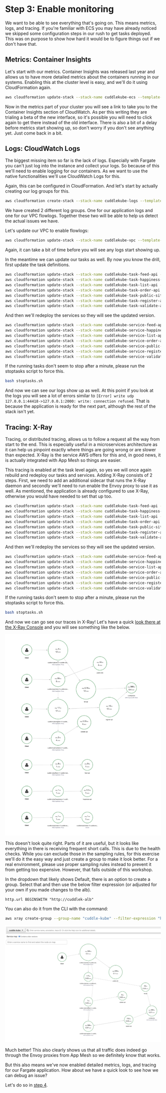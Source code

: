 # Step 3: Enable monitoring

We want to be able to see everything that's going on. This means metrics, logs, and tracing. If you're familiar with ECS you may have already noticed we skipped some configuration steps in our rush to get tasks deployed. This was on purpose to show how hard it would be to figure things out if we don't have that.

## Metrics: Container Insights

Let's start with our metrics. Container Insights was released last year and allows us to have more detailed metrics about the containers running in our systems. Enabling this at the cluster level is easy, and we'll do it using CloudFormation again.

```bash
aws cloudformation update-stack --stack-name cuddlekube-ecs --template-body file://step3/ecs-cluster.yml --parameters file://step3/ecs-cluster-params.json --capabilities CAPABILITY_IAM
```

Now in the metrics part of your cluster you will see a link to take you to the Container Insights section of CloudWatch. As per this writing they are trialing a beta of the new interface, so it's possible you will need to click again to get there instead of the old interface. There is also a bit of a delay before metrics start showing up, so don't worry if you don't see anything yet. Just come back in a bit.

## Logs: CloudWatch Logs

The biggest missing item so far is the lack of logs. Especially with Fargate you can't just log into the instance and collect your logs. So because of this we'll need to enable logging for our containers. As we want to use the native functionalities we'll use CloudWatch Logs for this.

Again, this can be configured in CloudFormation. And let's start by actually creating our log groups for this.

```bash
aws cloudformation create-stack --stack-name cuddlekube-logs --template-body file://step3/loggroups.yml --parameters file://step3/loggroups-params.json
```

We have created 2 different log groups. One for our application logs and one for our VPC flowlogs. Together these two will be able to help us detect the actual issues we have.

Let's update our VPC to enable flowlogs:

```bash
aws cloudformation update-stack --stack-name cuddlekube-vpc --template-body file://step3/vpc.yml --parameters file://step3/vpc-params.json --capabilities CAPABILITY_IAM
```

Again, it can take a bit of time before you will see any logs start showing up.

In the meantime we can update our tasks as well. By now you know the drill, first update the task definitions.

```bash
aws cloudformation update-stack --stack-name cuddlekube-task-feed-api --template-body file://step3/ecs-task-logging-only.yml --parameters file://step3/ecs-task-feed-api-params.json
aws cloudformation update-stack --stack-name cuddlekube-task-happiness-api --template-body file://step3/ecs-task-logging-only.yml --parameters file://step3/ecs-task-happiness-api-params.json
aws cloudformation update-stack --stack-name cuddlekube-task-list-api --template-body file://step3/ecs-task-logging-only.yml --parameters file://step3/ecs-task-list-api-params.json
aws cloudformation update-stack --stack-name cuddlekube-task-order-api --template-body file://step3/ecs-task-logging-only.yml --parameters file://step3/ecs-task-order-api-params.json
aws cloudformation update-stack --stack-name cuddlekube-task-public-site --template-body file://step3/ecs-task-logging-only.yml --parameters file://step3/ecs-task-public-site-params.json
aws cloudformation update-stack --stack-name cuddlekube-task-register-api --template-body file://step3/ecs-task-logging-only.yml --parameters file://step3/ecs-task-register-api-params.json
aws cloudformation update-stack --stack-name cuddlekube-task-validate-api --template-body file://step3/ecs-task-logging-only.yml --parameters file://step3/ecs-task-validate-api-params.json
```

And then we'll redeploy the services so they will see the updated version.

```bash
aws cloudformation update-stack --stack-name cuddlekube-service-feed-api --template-body file://step1/ecs-service.yml --parameters file://step1/ecs-service-feed-api-params.json
aws cloudformation update-stack --stack-name cuddlekube-service-happiness-api --template-body file://step1/ecs-service.yml --parameters file://step1/ecs-service-happiness-api-params.json
aws cloudformation update-stack --stack-name cuddlekube-service-list-api --template-body file://step1/ecs-service.yml --parameters file://step1/ecs-service-list-api-params.json
aws cloudformation update-stack --stack-name cuddlekube-service-order-api --template-body file://step1/ecs-service.yml --parameters file://step1/ecs-service-order-api-params.json
aws cloudformation update-stack --stack-name cuddlekube-service-public-site --template-body file://step1/ecs-service.yml --parameters file://step1/ecs-service-public-site-params.json
aws cloudformation update-stack --stack-name cuddlekube-service-register-api --template-body file://step1/ecs-service.yml --parameters file://step1/ecs-service-register-api-params.json
aws cloudformation update-stack --stack-name cuddlekube-service-validate-api --template-body file://step1/ecs-service.yml --parameters file://step1/ecs-service-validate-api-params.json
```

If the running tasks don't seem to stop after a minute, please run the stoptasks script to force this.

```bash
bash stoptasks.sh
```

And now we can see our logs show up as well. At this point if you look at the logs you will see a lot of errors similar to `[Error] write udp 127.0.0.1:44418->127.0.0.1:2000: write: connection refused`. That is because the application is ready for the next part, although the rest of the stack isn't yet.

## Tracing: X-Ray

Tracing, or distributed tracing, allows us to follow a request all the way from start to the end. This is especially useful in a microservices architecture as it can help us pinpoint exactly where things are going wrong or are slower than expected. X-Ray is the service AWS offers for this and, in good news, it is actually integrated with App Mesh so things are easier.

This tracing is enabled at the task level again, so yes we will once again rebuild and redeploy our tasks and services. Adding X-Ray consists of 2 steps. First, we need to add an additional sidecar that runs the X-Ray daemon and secondly we'll need to run enable the Envoy proxy to use it as well. As mentioned, the application is already configured to use X-Ray, otherwise you would have needed to set that up too.

```bash
aws cloudformation update-stack --stack-name cuddlekube-task-feed-api --template-body file://step3/ecs-task.yml --parameters file://step3/ecs-task-feed-api-params.json
aws cloudformation update-stack --stack-name cuddlekube-task-happiness-api --template-body file://step3/ecs-task.yml --parameters file://step3/ecs-task-happiness-api-params.json
aws cloudformation update-stack --stack-name cuddlekube-task-list-api --template-body file://step3/ecs-task.yml --parameters file://step3/ecs-task-list-api-params.json
aws cloudformation update-stack --stack-name cuddlekube-task-order-api --template-body file://step3/ecs-task.yml --parameters file://step3/ecs-task-order-api-params.json
aws cloudformation update-stack --stack-name cuddlekube-task-public-site --template-body file://step3/ecs-task.yml --parameters file://step3/ecs-task-public-site-params.json
aws cloudformation update-stack --stack-name cuddlekube-task-register-api --template-body file://step3/ecs-task.yml --parameters file://step3/ecs-task-register-api-params.json
aws cloudformation update-stack --stack-name cuddlekube-task-validate-api --template-body file://step3/ecs-task.yml --parameters file://step3/ecs-task-validate-api-params.json
```

And then we'll redeploy the services so they will see the updated version.

```bash
aws cloudformation update-stack --stack-name cuddlekube-service-feed-api --template-body file://step1/ecs-service.yml --parameters file://step1/ecs-service-feed-api-params.json
aws cloudformation update-stack --stack-name cuddlekube-service-happiness-api --template-body file://step1/ecs-service.yml --parameters file://step1/ecs-service-happiness-api-params.json
aws cloudformation update-stack --stack-name cuddlekube-service-list-api --template-body file://step1/ecs-service.yml --parameters file://step1/ecs-service-list-api-params.json
aws cloudformation update-stack --stack-name cuddlekube-service-order-api --template-body file://step1/ecs-service.yml --parameters file://step1/ecs-service-order-api-params.json
aws cloudformation update-stack --stack-name cuddlekube-service-public-site --template-body file://step1/ecs-service.yml --parameters file://step1/ecs-service-public-site-params.json
aws cloudformation update-stack --stack-name cuddlekube-service-register-api --template-body file://step1/ecs-service.yml --parameters file://step1/ecs-service-register-api-params.json
aws cloudformation update-stack --stack-name cuddlekube-service-validate-api --template-body file://step1/ecs-service.yml --parameters file://step1/ecs-service-validate-api-params.json
```

If the running tasks don't seem to stop after a minute, please run the stoptasks script to force this.

```bash
bash stoptasks.sh
```

And now we can go see our traces in X-Ray! Let's have a quick [look there at the X-Ray Console](https://ap-southeast-2.console.aws.amazon.com/xray/home?region=ap-southeast-2#/service-map) and you will see something like the below.

![](img/x-ray-unfiltered.png)

This doesn't look quite right. Parts of it are useful, but it looks like everything in there is receiving frequent short calls. This is due to the health checks. While you can exclude those in the sampling rules, for this exercise we'll do it the easy way and just create a group to make it look better. For a real environment, please use proper sampling rules instead to prevent it from getting too expensive. However, that falls outside of this workshop.

In the dropdown that likely shows Default, there is an option to create a group. Select that and then use the below filter expression (or adjusted for your own if you made changes to the alb).

```
http.url BEGINSWITH "http://cuddlek-alb"
```

You can also do it from the CLI with the command:

```bash
aws xray create-group --group-name "cuddle-kube" --filter-expression "http.url BEGINSWITH \"http://cuddlek-alb\""
```

![](img/x-ray-filtered.png)

Much better! This also clearly shows us that all traffic does indeed go through the Envoy proxies from App Mesh so we definitely know that works.

But this also means we've now enabled detailed metrics, logs, and tracing for our Fargate application. How about we have a quick look to see how we can debug an issue?

Let's do so in [step 4](step4.md).

